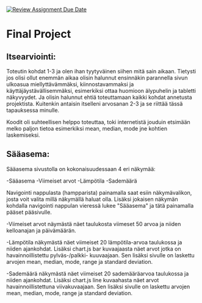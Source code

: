 [![Review Assignment Due Date](https://classroom.github.com/assets/deadline-readme-button-8d59dc4de5201274e310e4c54b9627a8934c3b88527886e3b421487c677d23eb.svg)](https://classroom.github.com/a/D_drWJKh)
# Final Project

## Itsearviointi:

Toteutin kohdat 1-3 ja olen ihan tyytyväinen siihen mitä sain aikaan. Tietysti jos olisi ollut enemmän aikaa olisin halunnut ensinnäkin parannella sivun ulkoasua miellyttävämmäksi, kiinnostavammaksi ja käyttäjäystävällisemmäksi, esimerkiksi ottaa huomioon älypuhelin ja tabletti näkyvyydet. Ja olisin halunnut ehtiä toteuttamaan kaikki kohdat annetusta projektista. Kuitenkin antaisin itselleni arvosanan 2-3 ja se riittää tässä tapauksessa minulle. 

Koodit oli suhteellisen helppo toteuttaa, toki internetistä jouduin etsimään melko paljon tietoa esimerkiksi mean, median, mode jne kohtien laskemiseksi. 

## Sääasema:

Sääasema sivustolla on kokonaisuudessaan 4 eri näkymää:

-Sääasema
-Viimeiset arvot
-Lämpötila
-Sademäärä

Navigointi nappulasta (hampparista) painamalla saat esiin näkymävalikon, josta voit valita millä näkymällä haluat olla. Lisäksi jokaisen näkymän kohdalla navigointi nappulan vieressä lukee "Sääasema" ja tätä painamalla pääset pääsivulle.

-Viimeiset arvot näymästä näet taulukosta viimeset 50 arvoa ja niiden kelloanajan ja päivämäärän.

-Lämpötila näkymästä näet viimeiset 20 lämpötila-arvoa taulukossa ja niiden ajankohdat. Lisäksi chart.js bar kuvaajaasta näet arvot jotka on havainnoillistettu pylväs-/palkki- kuuvaajaan. Sen lisäksi sivulle on laskettu arvojen mean, median, mode, range ja standard deviation.

-Sademäärä näkymästä näet viimeiset 20 sademääräarvoa taulukossa ja niiden ajankohdat. Lisäksi chart.js line kuvaahasta näet arvot havainnoillistettuna viivakuvaajaan. Sen lisäksi sivulle on laskettu arvojen mean, median, mode, range ja standard deviation.


